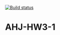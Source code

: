 [![Build status](https://ci.appveyor.com/api/projects/status/cnjumenwq0553e73?svg=true)](https://ci.appveyor.com/project/NKhashchanov/ahj-hw2-1)

# AHJ-HW3-1
